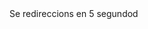
<html>

<script type="text/javascript">
function redireccionar(){
  window.locationf="https://emaarrlo.github.io/Pacman/Index.html";
} 
setTimeout ("redireccionar()", 5000); 

</script>

<body>
Se redireccions en 5 segundod
</body>
</html>
